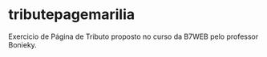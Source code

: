 # tributepagemarilia
Exercicio de Página de Tributo proposto no curso da B7WEB pelo professor Bonieky. 
